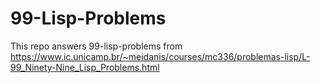 # 99-Lisp-Problems
This repo answers 99-lisp-problems from https://www.ic.unicamp.br/~meidanis/courses/mc336/problemas-lisp/L-99_Ninety-Nine_Lisp_Problems.html
